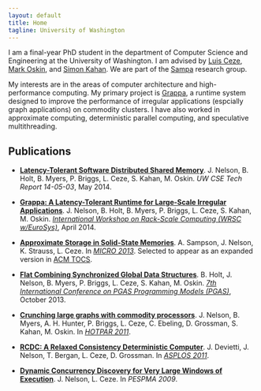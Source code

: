 ```yaml
---
layout: default
title: Home
tagline: University of Washington
---
```


<!-- <div class="span5 pull-right" style="padding-left:10px"> -->
<!--   <div> -->
<!--     <img src="img/jakewall-flipped.jpg" class="img-rounded" width=160/> -->
<!--   </div> -->
<!-- </div> -->
I am a final-year PhD student in the department of Computer Science and Engineering at the University of Washington. I am advised by [Luis Ceze](http://www.cs.washington.edu/homes/luisceze/), [Mark Oskin](http://www.cs.washington.edu/homes/oskin), and [Simon Kahan](http://www.systemsbiology.org/simon-kahan).  We are part of the [Sampa](http://sampa.cs.washington.edu) research group.

My interests are in the areas of computer architecture and high-performance computing. My primary project is [Grappa](http://grappa.io), a runtime system designed to improve the performance of irregular applications (espcially graph applications) on commodity clusters. I have also worked in approximate computing, deterministic parallel computing, and speculative multithreading.

Publications
------------

- **[Latency-Tolerant Software Distributed Shared Memory](http://sampa.cs.washington.edu/papers/grappa-tr-14-05-03.pdf)**. J. Nelson, B. Holt, B. Myers, P. Briggs, L. Ceze, S. Kahan, M. Oskin. *UW CSE Tech Report 14-05-03*, May 2014.

- **[Grappa: A Latency-Tolerant Runtime for Large-Scale Irregular Applications](http://sampa.cs.washington.edu/papers/grappa-wrsc-2014.pdf)**. J. Nelson, B. Holt, B. Myers, P. Briggs, L. Ceze, S. Kahan, M. Oskin. *[International Workshop on Rack-Scale Computing (WRSC w/EuroSys)](http://research.microsoft.com/en-us/events/wrsc2014/)*, April 2014.

- **[Approximate Storage in Solid-State Memories](http://homes.cs.washington.edu/~asampson/media/papers/approxstorage-micro2013.pdf)**. A. Sampson, J. Nelson, K. Strauss, L. Ceze. In *[MICRO 2013](http://www.microarch.org/micro46/)*. Selected to appear as an expanded version in [ACM TOCS](http://tocs.acm.org/).

- **[Flat Combining Synchronized Global Data Structures](http://homes.cs.washington.edu/~bholt/pubs/holt-pgas13.pdf)**. B. Holt, J. Nelson, B. Myers, P. Briggs, L. Ceze, S. Kahan, M. Oskin. *[7th International Conference on PGAS Programming Models (PGAS)](http://www.pgas2013.org.uk/)*, October 2013.

- **[Crunching large graphs with commodity processors](https://www.usenix.org/legacy/event/hotpar11/tech/final_files/Nelson.pdf)**. J. Nelson, B. Myers, A. H. Hunter, P. Briggs, L. Ceze, C. Ebeling, D. Grossman, S. Kahan, M. Oskin. In *[HOTPAR 2011](https://www.usenix.org/legacy/events/hotpar11/index.html)*.

- **[RCDC: A Relaxed Consistency Deterministic Computer](http://www.cs.washington.edu/homes/devietti/papers/devietti.rcdc.asplos.2011.pdf)**. J. Devietti, J. Nelson, T. Bergan, L. Ceze, D. Grossman. In *[ASPLOS 2011](http://asplos11.cs.ucr.edu/)*.

- **[Dynamic Concurrency Discovery for Very Large Windows of Execution](http://homes.cs.washington.edu/~nelson/Nelson-ConcurrencyDiscovery-PESPMA2009.pdf)**. J. Nelson, L. Ceze. In *PESPMA 2009*.




